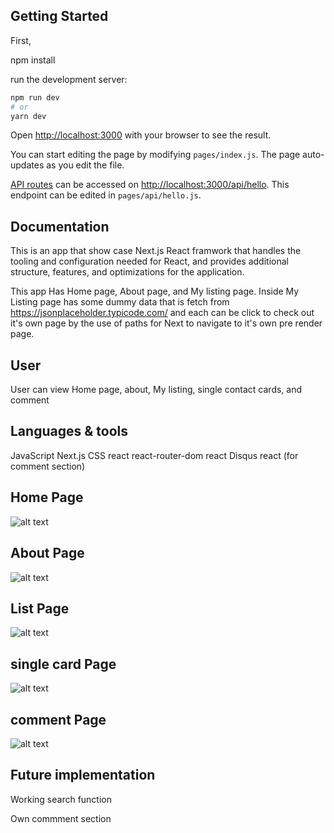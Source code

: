 ## Getting Started

First,

npm install

run the development server:

```bash
npm run dev
# or
yarn dev
```

Open [http://localhost:3000](http://localhost:3000) with your browser to see the result.

You can start editing the page by modifying `pages/index.js`. The page auto-updates as you edit the file.

[API routes](https://nextjs.org/docs/api-routes/introduction) can be accessed on [http://localhost:3000/api/hello](http://localhost:3000/api/hello). This endpoint can be edited in `pages/api/hello.js`.

## Documentation

This is an app that show case Next.js React framwork that handles the tooling and configuration needed for React, and provides additional structure, features, and optimizations for the application.

This app Has Home page, About page, and My listing page. Inside My Listing page has some dummy data that is fetch from https://jsonplaceholder.typicode.com/ and each can be click to check out it's own page by the use of paths for Next to navigate to it's own pre render page.

## User

User can view Home page, about, My listing, single contact cards, and comment

## Languages & tools

JavaScript
Next.js
CSS
react
react-router-dom
react
Disqus react (for comment section)

## Home Page

![alt text](https://i.imgur.com/YSpmp4n.png)

## About Page

![alt text](https://i.imgur.com/LJcLLkn.png)

## List Page

![alt text](https://i.imgur.com/MuMeeSU.png)

## single card Page

![alt text](https://i.imgur.com/oZQZM0D.png)

## comment Page

![alt text](https://i.imgur.com/J4B4HbF.png)

## Future implementation

Working search function

Own commment section
